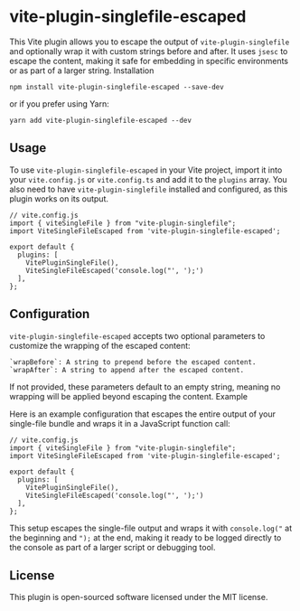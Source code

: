 # vite-plugin-singlefile-escaped

This Vite plugin allows you to escape the output of `vite-plugin-singlefile` and optionally wrap it with custom strings before and after. It uses `jsesc` to escape the content, making it safe for embedding in specific environments or as part of a larger string.
Installation

`npm install vite-plugin-singlefile-escaped --save-dev`

or if you prefer using Yarn:

`yarn add vite-plugin-singlefile-escaped --dev`

## Usage

To use `vite-plugin-singlefile-escaped` in your Vite project, import it into your `vite.config.js` or `vite.config.ts` and add it to the `plugins` array. You also need to have `vite-plugin-singlefile` installed and configured, as this plugin works on its output.

```
// vite.config.js
import { viteSingleFile } from "vite-plugin-singlefile";
import ViteSingleFileEscaped from 'vite-plugin-singlefile-escaped';

export default {
  plugins: [
    VitePluginSingleFile(),
    ViteSingleFileEscaped('console.log("', ');')
  ],
};
```

## Configuration

`vite-plugin-singlefile-escaped` accepts two optional parameters to customize the wrapping of the escaped content:

    `wrapBefore`: A string to prepend before the escaped content.
    `wrapAfter`: A string to append after the escaped content.

If not provided, these parameters default to an empty string, meaning no wrapping will be applied beyond escaping the content.
Example

Here is an example configuration that escapes the entire output of your single-file bundle and wraps it in a JavaScript function call:

```
// vite.config.js
import { viteSingleFile } from "vite-plugin-singlefile";
import ViteSingleFileEscaped from 'vite-plugin-singlefile-escaped';

export default {
  plugins: [
    VitePluginSingleFile(),
    ViteSingleFileEscaped('console.log("', ');')
  ],
};
```

This setup escapes the single-file output and wraps it with `console.log("` at the beginning and `");` at the end, making it ready to be logged directly to the console as part of a larger script or debugging tool.

## License

This plugin is open-sourced software licensed under the MIT license.